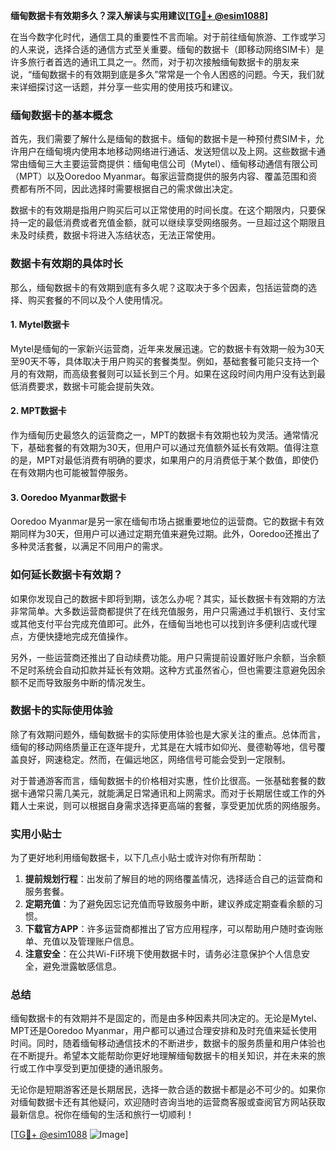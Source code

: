 **缅甸数据卡有效期多久？深入解读与实用建议[[TG💪+ @esim1088](https://t.me/s/esim1088)]**

在当今数字化时代，通信工具的重要性不言而喻。对于前往缅甸旅游、工作或学习的人来说，选择合适的通信方式至关重要。缅甸的数据卡（即移动网络SIM卡）是许多旅行者首选的通讯工具之一。然而，对于初次接触缅甸数据卡的朋友来说，“缅甸数据卡的有效期到底是多久”常常是一个令人困惑的问题。今天，我们就来详细探讨这一话题，并分享一些实用的使用技巧和建议。

### 缅甸数据卡的基本概念

首先，我们需要了解什么是缅甸的数据卡。缅甸的数据卡是一种预付费SIM卡，允许用户在缅甸境内使用本地移动网络进行通话、发送短信以及上网。这些数据卡通常由缅甸三大主要运营商提供：缅甸电信公司（Mytel）、缅甸移动通信有限公司（MPT）以及Ooredoo Myanmar。每家运营商提供的服务内容、覆盖范围和资费都有所不同，因此选择时需要根据自己的需求做出决定。

数据卡的有效期是指用户购买后可以正常使用的时间长度。在这个期限内，只要保持一定的最低消费或者充值金额，就可以继续享受网络服务。一旦超过这个期限且未及时续费，数据卡将进入冻结状态，无法正常使用。

### 数据卡有效期的具体时长

那么，缅甸数据卡的有效期到底有多久呢？这取决于多个因素，包括运营商的选择、购买套餐的不同以及个人使用情况。

#### 1. **Mytel数据卡**
Mytel是缅甸的一家新兴运营商，近年来发展迅速。它的数据卡有效期一般为30天至90天不等，具体取决于用户购买的套餐类型。例如，基础套餐可能只支持一个月的有效期，而高级套餐则可以延长到三个月。如果在这段时间内用户没有达到最低消费要求，数据卡可能会提前失效。

#### 2. **MPT数据卡**
作为缅甸历史最悠久的运营商之一，MPT的数据卡有效期也较为灵活。通常情况下，基础套餐的有效期为30天，但用户可以通过充值额外延长有效期。值得注意的是，MPT对最低消费有明确的要求，如果用户的月消费低于某个数值，即使仍在有效期内也可能被暂停服务。

#### 3. **Ooredoo Myanmar数据卡**
Ooredoo Myanmar是另一家在缅甸市场占据重要地位的运营商。它的数据卡有效期同样为30天，但用户可以通过定期充值来避免过期。此外，Ooredoo还推出了多种灵活套餐，以满足不同用户的需求。

### 如何延长数据卡有效期？

如果你发现自己的数据卡即将到期，该怎么办呢？其实，延长数据卡有效期的方法非常简单。大多数运营商都提供了在线充值服务，用户只需通过手机银行、支付宝或其他支付平台完成充值即可。此外，在缅甸当地也可以找到许多便利店或代理点，方便快捷地完成充值操作。

另外，一些运营商还推出了自动续费功能。用户只需提前设置好账户余额，当余额不足时系统会自动扣款并延长有效期。这种方式虽然省心，但也需要注意避免因余额不足而导致服务中断的情况发生。

### 数据卡的实际使用体验

除了有效期问题外，缅甸数据卡的实际使用体验也是大家关注的重点。总体而言，缅甸的移动网络质量正在逐年提升，尤其是在大城市如仰光、曼德勒等地，信号覆盖良好，网速稳定。然而，在偏远地区，网络信号可能会受到一定限制。

对于普通游客而言，缅甸数据卡的价格相对实惠，性价比很高。一张基础套餐的数据卡通常只需几美元，就能满足日常通讯和上网需求。而对于长期居住或工作的外籍人士来说，则可以根据自身需求选择更高端的套餐，享受更加优质的网络服务。

### 实用小贴士

为了更好地利用缅甸数据卡，以下几点小贴士或许对你有所帮助：

1. **提前规划行程**：出发前了解目的地的网络覆盖情况，选择适合自己的运营商和服务套餐。
2. **定期充值**：为了避免因忘记充值而导致服务中断，建议养成定期查看余额的习惯。
3. **下载官方APP**：许多运营商都推出了官方应用程序，可以帮助用户随时查询账单、充值以及管理账户信息。
4. **注意安全**：在公共Wi-Fi环境下使用数据卡时，请务必注意保护个人信息安全，避免泄露敏感信息。

### 总结

缅甸数据卡的有效期并不是固定的，而是由多种因素共同决定的。无论是Mytel、MPT还是Ooredoo Myanmar，用户都可以通过合理安排和及时充值来延长使用时间。同时，随着缅甸移动通信技术的不断进步，数据卡的服务质量和用户体验也在不断提升。希望本文能帮助你更好地理解缅甸数据卡的相关知识，并在未来的旅行或工作中享受到更加便捷的通讯服务。

无论你是短期游客还是长期居民，选择一款合适的数据卡都是必不可少的。如果你对缅甸数据卡还有其他疑问，欢迎随时咨询当地的运营商客服或查阅官方网站获取最新信息。祝你在缅甸的生活和旅行一切顺利！

[[TG💪+ @esim1088](https://t.me/s/esim1088) ![Image](https://i.postimg.cc/4NQfJmqS/Snipaste-2025-05-13-00-14-12.png)]